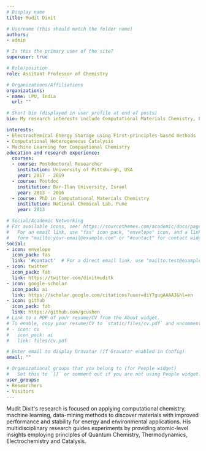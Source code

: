 ```yaml
---
# Display name
title: Mudit Dixit

# Username (this should match the folder name)
authors:
- admin

# Is this the primary user of the site?
superuser: true

# Role/position
role: Assitant Professor of Chemistry

# Organizations/Affiliations
organizations:
- name: LPU, India
  url: ""

# Short bio (displayed in user profile at end of posts)
bio: My research interests include Computational Materials Chemistry, Electrochmical Energy Storage and Catalysis.

interests:
- Electrochemical Energy Storage using First-principles-based methods
- Computational Heterogeneous Catalysis
- Machine Learning for Compuational Chemistry
education and research experience:
  courses:
  - course: Postdoctoral Researcher 
    institution: University of Pittsburgh, USA
    year: 2017 - 2019
  - course: Postdoc
    institution: Bar-Ilan University, Israel
    year: 2013 - 2016
  - course: PhD in Computational Materials Chemistry
    institution: National Chemical Lab, Pune
    year: 2013

# Social/Academic Networking
# For available icons, see: https://sourcethemes.com/academic/docs/page-builder/#icons
#   For an email link, use "fas" icon pack, "envelope" icon, and a link in the
#   form "mailto:your-email@example.com" or "#contact" for contact widget.
social:
- icon: envelope
  icon_pack: fas
  link: '#contact'  # For a direct email link, use "mailto:test@example.org".
- icon: twitter
  icon_pack: fab
  link: https://twitter.com/dixitmuditk
- icon: google-scholar
  icon_pack: ai
  link: https://scholar.google.com/citations?user=diY7gugAAAAJ&hl=en
- icon: github
  icon_pack: fab
  link: https://github.com/gcushen
# Link to a PDF of your resume/CV from the About widget.
# To enable, copy your resume/CV to `static/files/cv.pdf` and uncomment the lines below.
# - icon: cv
#   icon_pack: ai
#   link: files/cv.pdf

# Enter email to display Gravatar (if Gravatar enabled in Config)
email: ""

# Organizational groups that you belong to (for People widget)
#   Set this to `[]` or comment out if you are not using People widget.
user_groups:
- Researchers
- Visitors
---
```

Mudit Dixit's research is focused on applying computational chemistry, machine learning, data-mining methods to discover materials with improved performance and stability for energy and environmental applications. His multidisciplinary research guides experiments by providing atomic-level insights employing principles of Quantum Chemistry, Thermodynamics, Electrochemistry and Catalysis.

